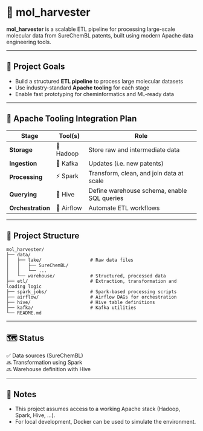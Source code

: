 # 🧪 mol_harvester

**mol_harvester** is a scalable ETL pipeline for processing large-scale molecular data from SureChemBL patents, built using modern Apache data engineering tools.

---

## 🚀 Project Goals

- Build a structured **ETL pipeline** to process large molecular datasets
- Use industry-standard **Apache tooling** for each stage
- Enable fast prototyping for cheminformatics and ML-ready data

---

## 🔧 Apache Tooling Integration Plan

| Stage        | Tool(s)         | Role                                                                 |
|--------------|-----------------|----------------------------------------------------------------------|
| **Storage**   | 🧱 Hadoop          | Store raw and intermediate data           |
| **Ingestion** | 🔄 Kafka | Updates (i.e. new patents)                       |
| **Processing**| ⚡ Spark         | Transform, clean, and join data at scale                             |
| **Querying**  | 🐝 Hive          | Define warehouse schema, enable SQL queries                          |
| **Orchestration** | 📅 Airflow   | Automate ETL workflows            |

---

## 📁 Project Structure

```text
mol_harvester/
├── data/
│   ├── lake/                  # Raw data files
│   │   ├── SureChemBL/        
│   │   └── ...                
│   └── warehouse/             # Structured, processed data
├── etl/                       # Extraction, transformation and loading logic
├── spark_jobs/                # Spark-based processing scripts
├── airflow/                   # Airflow DAGs for orchestration
├── hive/                      # Hive table definitions
├── kafka/                     # Kafka utilities
└── README.md                  
```
---

## 🗺️ Status

✅ Data sources (SureChemBL)  
🔜 Transformation using Spark  
🔜 Warehouse definition with Hive

---

## 📌 Notes

- This project assumes access to a working Apache stack (Hadoop, Spark, Hive, ...).
- For local development, Docker can be used to simulate the environment.



